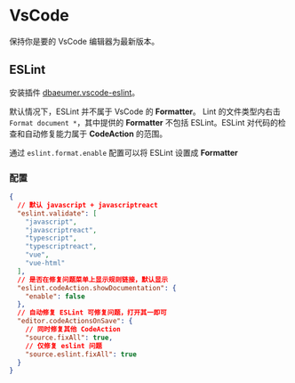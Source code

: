 # VsCode

保持你是要的 VsCode 编辑器为最新版本。

## ESLint

安装插件 [dbaeumer.vscode-eslint](https://github.com/Microsoft/vscode-eslint)。

默认情况下，ESLint 并不属于 VsCode 的 **Formatter**。 Lint 的文件类型内右击 `Format document *`，其中提供的 **Formatter** 不包括 ESLint。ESLint 对代码的检查和自动修复能力属于 **CodeAction** 的范围。

通过 `eslint.format.enable` 配置可以将 ESLint 设置成 **Formatter**

### 配置

```json
{
  // 默认 javascript + javascriptreact
  "eslint.validate": [
    "javascript",
    "javascriptreact",
    "typescript",
    "typescriptreact",
    "vue",
    "vue-html"
  ],
  // 是否在修复问题菜单上显示规则链接，默认显示
  "eslint.codeAction.showDocumentation": {
    "enable": false
  },
  // 自动修复 ESLint 可修复问题，打开其一即可
  "editor.codeActionsOnSave": {
    // 同时修复其他 CodeAction
    "source.fixAll": true,
    // 仅修复 eslint 问题
    "source.eslint.fixAll": true
  }
}
```
